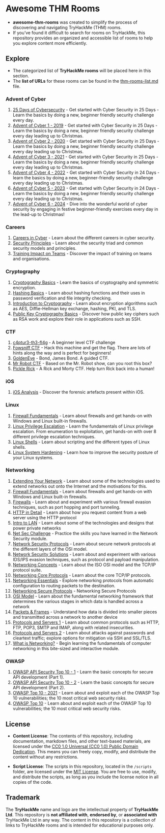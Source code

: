 # Awesome THM Rooms

- **awesome-thm-rooms** was created to simplify the process of discovering and navigating TryHackMe (THM) rooms.
- If you’ve found it difficult to search for rooms on TryHackMe, this repository provides an organized and accessible list of rooms to help you explore content more efficiently.

## Explore

- The categorized list of **TryHackMe rooms** will be placed here in this section. 
- The **list of URLs** for these rooms can be found in the [thm-rooms-list.md](./thm-rooms-list.md) file.

### Advent of Cyber

1. [25 Days of Cybersecurity](https://tryhackme.com/r/room/learncyberin25days) - Get started with Cyber Security in 25 Days - Learn the basics by doing a new, beginner friendly security challenge every day.
1. [Advent of Cyber 1 - 2019](https://tryhackme.com/r/room/25daysofchristmas) - Get started with Cyber Security in 25 Days - Learn the basics by doing a new, beginner friendly security challenge every day leading up to Christmas.
1. [Advent of Cyber 2 - 2020](https://tryhackme.com/r/room/adventofcyber2) - Get started with Cyber Security in 25 Days - Learn the basics by doing a new, beginner friendly security challenge every day leading up to Christmas.
1. [Advent of Cyber 3 - 2021](https://tryhackme.com/r/room/adventofcyber3) - Get started with Cyber Security in 25 Days - Learn the basics by doing a new, beginner friendly security challenge every day leading up to Christmas.
1. [Advent of Cyber 4 - 2022](https://tryhackme.com/r/room/adventofcyber4) - Get started with Cyber Security in 24 Days - learn the basics by doing a new, beginner-friendly security challenge every day leading up to Christmas.
1. [Advent of Cyber 5 - 2023](https://tryhackme.com/r/room/adventofcyber2023) - Get started with Cyber Security in 24 Days - Learn the basics by doing a new, beginner friendly security challenge every day leading up to Christmas.
1. [Advent of Cyber 6 - 2024](https://tryhackme.com/r/room/adventofcyber2024) - Dive into the wonderful world of cyber security by engaging in festive beginner-friendly exercises every day in the lead-up to Christmas!

### Careers

1. [Careers in Cyber](https://tryhackme.com/r/room/careersincyber) - Learn about the different careers in cyber security.
1. [Security Principles](https://tryhackme.com/r/room/securityprinciples) - Learn about the security triad and common security models and principles.
1. [Training Impact on Teams](https://tryhackme.com/r/room/training) - Discover the impact of training on teams and organisations.

### Cryptography

1. [Cryptography Basics](https://tryhackme.com/r/room/cryptographybasics) - Learn the basics of cryptography and symmetric encryption.
1. [Hashing Basics](https://tryhackme.com/r/room/hashingbasics) - Learn about hashing functions and their uses in password verification and file integrity checking.
1. [Introduction to Cryptography](https://tryhackme.com/r/room/cryptographyintro) - Learn about encryption algorithms such as AES, Diffie-Hellman key exchange, hashing, PKI, and TLS.
1. [Public Key Cryptography Basics](https://tryhackme.com/r/room/publickeycrypto) - Discover how public key ciphers such as RSA work and explore their role in applications such as SSH.

### CTF

1. [c4ptur3-th3-fl4g](https://tryhackme.com/r/room/c4ptur3th3fl4g) - A beginner level CTF challenge
1. [Fowsniff CTF](https://tryhackme.com/r/room/ctf) - Hack this machine and get the flag. There are lots of hints along the way and is perfect for beginners!
1. [GoldenEye](https://tryhackme.com/r/room/goldeneye) - Bond, James Bond. A guided CTF.
1. [Mr Robot CTF](https://tryhackme.com/r/room/mrrobot) - Based on the Mr. Robot show, can you root this box?
1. [Pickle Rick](https://tryhackme.com/r/room/picklerick) - A Rick and Morty CTF. Help turn Rick back into a human!

### iOS

1. [iOS Analysis](https://tryhackme.com/r/room/iosanalysis) - Discover the forensic artefacts present within iOS.

### Linux

1. [Firewall Fundamentals](https://tryhackme.com/r/room/firewallfundamentals) - Learn about firewalls and get hands-on with Windows and Linux built-in firewalls.
1. [Linux Privilege Escalation](https://tryhackme.com/r/room/linprivesc) - Learn the fundamentals of Linux privilege escalation. From enumeration to exploitation, get hands-on with over 8 different privilege escalation techniques.
1. [Linux Shells](https://tryhackme.com/r/room/linuxshells) - Learn about scripting and the different types of Linux shells.
1. [Linux System Hardening](https://tryhackme.com/r/room/linuxsystemhardening) - Learn how to improve the security posture of your Linux systems.

### Networking

1. [Extending Your Network](https://tryhackme.com/r/room/extendingyournetwork) - Learn about some of the technologies used to extend networks out onto the Internet and the motivations for this.
1. [Firewall Fundamentals](https://tryhackme.com/r/room/firewallfundamentals) - Learn about firewalls and get hands-on with Windows and Linux built-in firewalls.
1. [Firewalls](https://tryhackme.com/r/room/redteamfirewalls) - Learn about and experiment with various firewall evasion techniques, such as port hopping and port tunneling.
1. [HTTP in Detail](https://tryhackme.com/r/room/httpindetail) - Learn about how you request content from a web server using the HTTP protocol
1. [Intro to LAN](https://tryhackme.com/r/room/introtolan) - Learn about some of the technologies and designs that power private networks
1. [Net Sec Challenge](https://tryhackme.com/r/room/netsecchallenge) - Practice the skills you have learned in the Network Security module.
1. [Network Security Protocols](https://tryhackme.com/r/room/networksecurityprotocols) - Learn about secure network protocols at the different layers of the OSI model.
1. [Network Security Solutions](https://tryhackme.com/r/room/redteamnetsec) - Learn about and experiment with various IDS/IPS evasion techniques, such as protocol and payload manipulation.
1. [Networking Concepts](https://tryhackme.com/r/room/networkingconcepts) - Learn about the ISO OSI model and the TCP/IP protocol suite.
1. [Networking Core Protocols](https://tryhackme.com/r/room/networkingcoreprotocols) - Learn about the core TCP/IP protocols.
1. [Networking Essentials](https://tryhackme.com/r/room/networkingessentials) - Explore networking protocols from automatic configuration to routing packets to the destination.
1. [Networking Secure Protocols](https://tryhackme.com/r/room/networkingsecureprotocols) - Networking Secure Protocols
1. [OSI Model](https://tryhackme.com/r/room/osimodelzi) - Learn about the fundamental networking framework that determines the various stages in which data is handled across a network
1. [Packets & Frames](https://tryhackme.com/r/room/packetsframes) - Understand how data is divided into smaller pieces and transmitted across a network to another device
1. [Protocols and Servers 1](https://tryhackme.com/r/room/protocolsandservers) - Learn about common protocols such as HTTP, FTP, POP3, SMTP and IMAP, along with related insecurities.
1. [Protocols and Servers 2](https://tryhackme.com/r/room/protocolsandservers2) - Learn about attacks against passwords and cleartext traffic; explore options for mitigation via SSH and SSL/TLS.
1. [What is Networking?](https://tryhackme.com/r/room/whatisnetworking) - Begin learning the fundamentals of computer networking in this bite-sized and interactive module.

### OWASP

1. [OWASP API Security Top 10 - 1](https://tryhackme.com/r/room/owaspapisecuritytop105w) - Learn the basic concepts for secure API development (Part 1).
1. [OWASP API Security Top 10 - 2](https://tryhackme.com/r/room/owaspapisecuritytop10d0) - Learn the basic concepts for secure API development (Part 2).
1. [OWASP Top 10 - 2021](https://tryhackme.com/r/room/owasptop102021) - Learn about and exploit each of the OWASP Top 10 vulnerabilities; the 10 most critical web security risks.
1. [OWASP Top 10](https://tryhackme.com/r/room/owasptop10) - Learn about and exploit each of the OWASP Top 10 vulnerabilities; the 10 most critical web security risks.

## License

- **Content License**: The contents of this repository, including documentation, markdown files, and other text-based materials, are licensed under the [CC0 1.0 Universal (CC0 1.0) Public Domain Dedication](/LICENSE). This means you can freely copy, modify, and distribute the content without any restrictions.
  
- **Script License**: The scripts in this repository, located in the `/scripts` folder, are licensed under the [MIT License](/LICENSE.md). You are free to use, modify, and distribute the scripts, as long as you include the license notice in all copies of the code.

## Trademark

The **TryHackMe** name and logo are the intellectual property of **TryHackMe Ltd**. This repository is **not affiliated with**, **endorsed by**, or **associated with** TryHackMe Ltd in any way. The content in this repository is a collection of links to TryHackMe rooms and is intended for educational purposes only.
